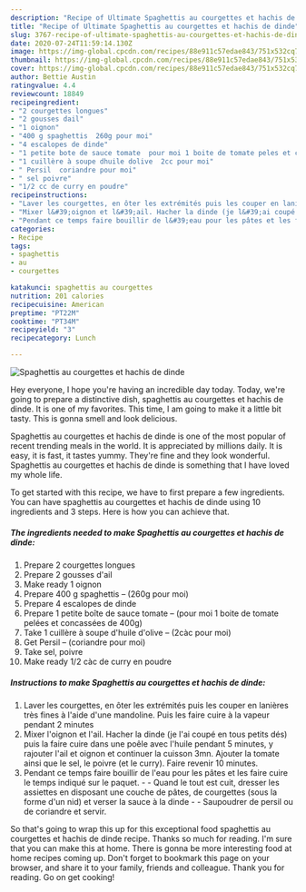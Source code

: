 ```yaml
---
description: "Recipe of Ultimate Spaghettis au courgettes et hachis de dinde"
title: "Recipe of Ultimate Spaghettis au courgettes et hachis de dinde"
slug: 3767-recipe-of-ultimate-spaghettis-au-courgettes-et-hachis-de-dinde
date: 2020-07-24T11:59:14.130Z
image: https://img-global.cpcdn.com/recipes/88e911c57edae843/751x532cq70/spaghettis-au-courgettes-et-hachis-de-dinde-photo-principale-de-la-recette.jpg
thumbnail: https://img-global.cpcdn.com/recipes/88e911c57edae843/751x532cq70/spaghettis-au-courgettes-et-hachis-de-dinde-photo-principale-de-la-recette.jpg
cover: https://img-global.cpcdn.com/recipes/88e911c57edae843/751x532cq70/spaghettis-au-courgettes-et-hachis-de-dinde-photo-principale-de-la-recette.jpg
author: Bettie Austin
ratingvalue: 4.4
reviewcount: 18849
recipeingredient:
- "2 courgettes longues"
- "2 gousses dail"
- "1 oignon"
- "400 g spaghettis  260g pour moi"
- "4 escalopes de dinde"
- "1 petite bote de sauce tomate  pour moi 1 boite de tomate peles et concasses de 400g"
- "1 cuillère à soupe dhuile dolive  2cc pour moi"
- " Persil  coriandre pour moi"
- " sel poivre"
- "1/2 cc de curry en poudre"
recipeinstructions:
- "Laver les courgettes, en ôter les extrémités puis les couper en lanières très fines à l&#39;aide d&#39;une mandoline. Puis les faire cuire à la vapeur pendant 2 minutes"
- "Mixer l&#39;oignon et l&#39;ail. Hacher la dinde (je l&#39;ai coupé en tous petits dés) puis la faire cuire dans une poêle avec l&#39;huile pendant 5 minutes, y rajouter l&#39;ail et oignon et continuer la cuisson 3mn. Ajouter la tomate ainsi que le sel, le poivre (et le curry). Faire revenir 10 minutes."
- "Pendant ce temps faire bouillir de l&#39;eau pour les pâtes et les faire cuire le temps indiqué sur le paquet.  Quand le tout est cuit, dresser les assiettes en disposant une couche de pâtes, de courgettes (sous la forme d&#39;un nid) et verser la sauce à la dinde  Saupoudrer de persil ou de coriandre et servir."
categories:
- Recipe
tags:
- spaghettis
- au
- courgettes

katakunci: spaghettis au courgettes 
nutrition: 201 calories
recipecuisine: American
preptime: "PT22M"
cooktime: "PT34M"
recipeyield: "3"
recipecategory: Lunch

---
```



![Spaghettis au courgettes et hachis de dinde](https://img-global.cpcdn.com/recipes/88e911c57edae843/751x532cq70/spaghettis-au-courgettes-et-hachis-de-dinde-photo-principale-de-la-recette.jpg)

Hey everyone, I hope you're having an incredible day today. Today, we're going to prepare a distinctive dish, spaghettis au courgettes et hachis de dinde. It is one of my favorites. This time, I am going to make it a little bit tasty. This is gonna smell and look delicious.



Spaghettis au courgettes et hachis de dinde is one of the most popular of recent trending meals in the world. It is appreciated by millions daily. It is easy, it is fast, it tastes yummy. They're fine and they look wonderful. Spaghettis au courgettes et hachis de dinde is something that I have loved my whole life.


To get started with this recipe, we have to first prepare a few ingredients. You can have spaghettis au courgettes et hachis de dinde using 10 ingredients and 3 steps. Here is how you can achieve that.

<!--inarticleads1-->

##### The ingredients needed to make Spaghettis au courgettes et hachis de dinde:

1. Prepare 2 courgettes longues
1. Prepare 2 gousses d&#39;ail
1. Make ready 1 oignon
1. Prepare 400 g spaghettis – (260g pour moi)
1. Prepare 4 escalopes de dinde
1. Prepare 1 petite boîte de sauce tomate – (pour moi 1 boite de tomate pelées et concassées de 400g)
1. Take 1 cuillère à soupe d&#39;huile d&#39;olive – (2càc pour moi)
1. Get  Persil – (coriandre pour moi)
1. Take  sel, poivre
1. Make ready 1/2 càc de curry en poudre




<!--inarticleads2-->

##### Instructions to make Spaghettis au courgettes et hachis de dinde:

1. Laver les courgettes, en ôter les extrémités puis les couper en lanières très fines à l&#39;aide d&#39;une mandoline. Puis les faire cuire à la vapeur pendant 2 minutes
1. Mixer l&#39;oignon et l&#39;ail. Hacher la dinde (je l&#39;ai coupé en tous petits dés) puis la faire cuire dans une poêle avec l&#39;huile pendant 5 minutes, y rajouter l&#39;ail et oignon et continuer la cuisson 3mn. Ajouter la tomate ainsi que le sel, le poivre (et le curry). Faire revenir 10 minutes.
1. Pendant ce temps faire bouillir de l&#39;eau pour les pâtes et les faire cuire le temps indiqué sur le paquet. -  - Quand le tout est cuit, dresser les assiettes en disposant une couche de pâtes, de courgettes (sous la forme d&#39;un nid) et verser la sauce à la dinde -  - Saupoudrer de persil ou de coriandre et servir.




So that's going to wrap this up for this exceptional food spaghettis au courgettes et hachis de dinde recipe. Thanks so much for reading. I'm sure that you can make this at home. There is gonna be more interesting food at home recipes coming up. Don't forget to bookmark this page on your browser, and share it to your family, friends and colleague. Thank you for reading. Go on get cooking!
